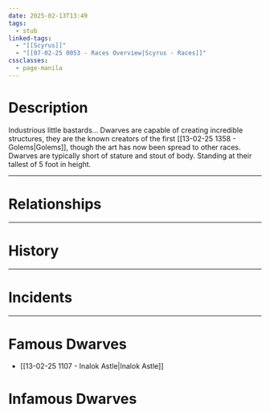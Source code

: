 ```yaml
---
date: 2025-02-13T13:49
tags:
  - stub
linked-tags:
  - "[[Scyrus]]"
  - "[[07-02-25 0053 - Races Overview|Scyrus - Races]]"
cssclasses:
  - page-manila
---
```

# Description
Industrious little bastards… Dwarves are capable of creating incredible structures, they are the known creators of the first [[13-02-25 1358 - Golems|Golems]], though the art has now been spread to other races. Dwarves are typically short of stature and stout of body. Standing at their tallest of 5 foot in height.
***
# Relationships

***
# History

***
# Incidents

***
# Famous Dwarves
- [[13-02-25 1107 - Inalok Astle|Inalok Astle]]
# Infamous Dwarves

